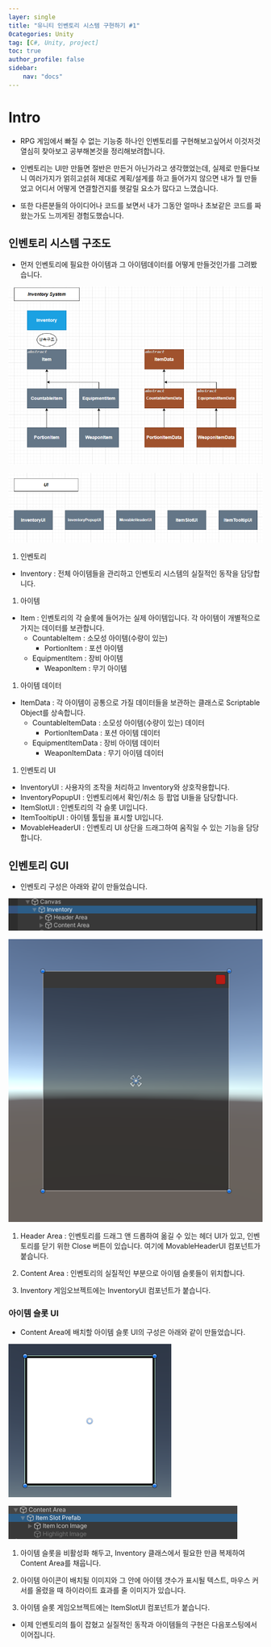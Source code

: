 ```yaml
---
layer: single
title: "유니티 인벤토리 시스템 구현하기 #1"
0categories: Unity
tag: [C#, Unity, project]
toc: true
author_profile: false
sidebar: 
    nav: "docs"
---
```



# Intro

- RPG 게임에서 빠질 수 없는 기능중 하나인 인벤토리를 구현해보고싶어서 이것저것 열심히 찾아보고 공부해본것을 정리해보려합니다.

- 인벤토리는 UI만 만들면 절반은 만든거 아닌가라고 생각했었는데, 실제로 만들다보니 여러가지가 얽히고섥혀 제대로 계획/설계를 하고 들어가지 않으면 내가 뭘 만들었고 어디서 어떻게 연결할건지를 헷갈릴 요소가 많다고 느꼈습니다.

- 또한 다른분들의 아이디어나 코드를 보면서 내가 그동안 얼마나 초보같은 코드를 짜왔는가도 느끼게된 경험도했습니다.


## 인벤토리 시스템 구조도

- 먼저 인벤토리에 필요한 아이템과 그 아이템데이터를 어떻게 만들것인가를 그려봤습니다.

![image](/images/2024/2024-07-04/capture_1.PNG)

![image](/images/2024/2024-07-04/capture_2.PNG)

1. 인벤토리
- Inventory : 전체 아이템들을 관리하고 인벤토리 시스템의 실질적인 동작을 담당합니다.

1. 아이템
- Item : 인벤토리의 각 슬롯에 들어가는 실제 아이템입니다. 각 아이템이 개별적으로 가지는 데이터를 보관합니다.
    - CountableItem : 소모성 아이템(수량이 있는)
        - PortionItem : 포션 아이템
    - EquipmentItem : 장비 아이템
        - WeaponItem : 무기 아이템

1. 아이템 데이터
- ItemData : 각 아이템이 공통으로 가질 데이터들을 보관하는 클래스로 Scriptable Object를 상속합니다.
    - CountableItemData : 소모성 아이템(수량이 있는) 데이터
        - PortionItemData : 포션 아이템 데이터
    - EquipmentItemData : 장비 아이템 데이터
        - WeaponItemData : 무기 아이템 데이터

1. 인벤토리 UI
- InventoryUI : 사용자의 조작을 처리하고 Inventory와 상호작용합니다.
- InventoryPopupUI : 인벤토리에서 확인/취소 등 팝업 UI들을 담당합니다.
- ItemSlotUI : 인벤토리의 각 슬롯 UI입니다.
- ItemTooltipUI : 아이템 툴팁을 표시할 UI입니다.
- MovableHeaderUI : 인벤토리 UI 상단을 드래그하여 움직일 수 있는 기능을 담당합니다.


## 인벤토리 GUI

- 인벤토리 구성은 아래와 같이 만들었습니다.

![image](/images/2024/2024-07-04/capture_3.PNG)

![image](/images/2024/2024-07-04/capture_4.PNG)



1. Header Area : 인벤토리를 드래그 앤 드롭하여 옮길 수 있는 헤더 UI가 있고, 인벤토리를 닫기 위한 Close 버튼이 있습니다. 여기에 MovableHeaderUI 컴포넌트가 붙습니다.

1. Content Area : 인벤토리의 실질적인 부분으로 아이템 슬롯들이 위치합니다. 

1. Inventory 게임오브젝트에는 InventoryUI 컴포넌트가 붙습니다.


### 아이템 슬롯 UI

- Content Area에 배치할 아이템 슬롯 UI의 구성은 아래와 같이 만들었습니다.

![image](/images/2024/2024-07-04/capture_5.PNG)

![image](/images/2024/2024-07-04/capture_6.PNG)


1. 아이템 슬롯을 비활성화 해두고, Inventory 클래스에서 필요한 만큼 복제하여 Content Area를 채웁니다.

1. 아이템 아이콘이 배치될 이미지와 그 안에 아이템 갯수가 표시될 텍스트, 마우스 커서를 올렸을 때 하이라이트 효과를 줄 이미지가 있습니다.

1. 아이템 슬롯 게임오브젝트에는 ItemSlotUI 컴포넌트가 붙습니다.

- 이제 인벤토리의 틀이 잡혔고 실질적인 동작과 아이템들의 구현은 다음포스팅에서 이어집니다.